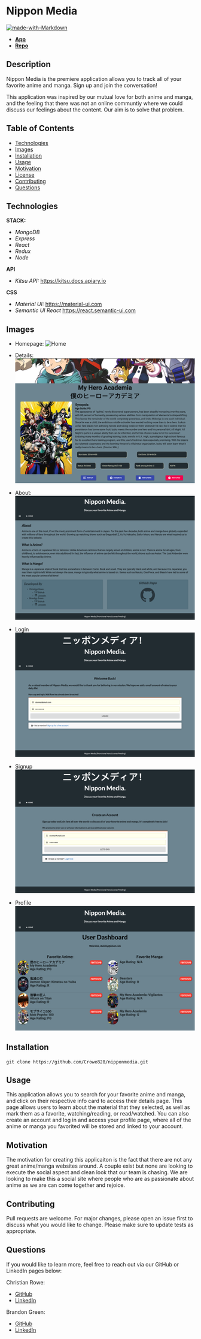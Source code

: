 # Nippon Media

[![made-with-Markdown](https://img.shields.io/badge/Made%20with-Markdown-1f425f.svg)](http://commonmark.org)

- **[App](https://nipponmedia.herokuapp.com)**
- **[Repo](https://github.com/Crowe828/nipponmedia)**

## Description

Nippon Media is the premiere application allows you to track all of your favorite anime and manga. Sign up and join the conversation!

This application was inspired by our mutual love for both anime and manga, and the feeling that there was not an online communtiy where we could discuss our feelings about the content. Our aim is to solve that problem.

## Table of Contents

- [Technologies](#Technologies)
- [Images](#images)
- [Installation](#installation)
- [Usage](#usage)
- [Motivation](#motivation)
- [License](#license)
- [Contributing](#contributing)
- [Questions](#tests)

## Technologies

**STACK:**

- _MongoDB_
- _Express_
- _React_
- _Redux_
- _Node_

**API**

- _Kitsu API:_ https://kitsu.docs.apiary.io

**CSS**

- _Material UI:_ https://material-ui.com
- _Semantic UI React_ https://react.semantic-ui.com

## Images

- Homepage:
  ![Home](https://github.com/Crowe828/nipponmedia/blob/main/client/public/images/home.png)

- Details:
  ![Details](https://github.com/Crowe828/nipponmedia/blob/main/client/public/images/details.png)

- About:
  ![About](https://github.com/Crowe828/nipponmedia/blob/main/client/public/images/about.png)

- Login
  ![Login](https://github.com/Crowe828/nipponmedia/blob/main/client/public/images/login.png)

- Signup
  ![Signup](https://github.com/Crowe828/nipponmedia/blob/main/client/public/images/signup.png)

- Profile
  ![Profile](https://github.com/Crowe828/nipponmedia/blob/main/client/public/images/profile.png)

## Installation

```
git clone https://github.com/Crowe828/nipponmedia.git
```

## Usage

This application allows you to search for your favorite anime and manga, and click on their respective info card to access their details page. This page allows users to learn about the material that they selected, as well as mark them as a favorite, watching/reading, or read/watched. You can also create an account and log in and access your profile page, where all of the anime or manga you favorited will be stored and linked to your account.

## Motivation

The motivation for creating this applicaiton is the fact that there are not any great anime/manga websites around. A couple exist but none are looking to execute the social aspect and clean look that our team is chasing. We are looking to make this a social site where people who are as passionate about anime as we are can come together and rejoice.

## Contributing

Pull requests are welcome. For major changes, please open an issue first to discuss what you would like to change.
Please make sure to update tests as appropriate.

## Questions

If you would like to learn more, feel free to reach out via our GitHub or LinkedIn pages below:

Christian Rowe:

- [GitHub](https://github.com/Crowe828)
- [LinkedIn](https://www.linkedin.com/in/christiantrowe/)

Brandon Green:

- [GitHub](https://github.com/BrandonGreenOAB)
- [LinkedIn](https://www.linkedin.com/in/brandon-d-green/)
